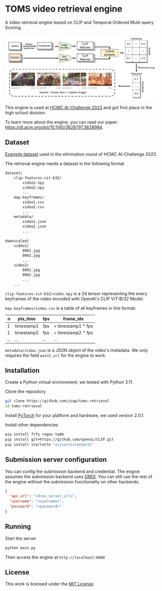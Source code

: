 # TOMS video retrieval engine

A video retrieval engine based on CLIP and Temporal Ordered Multi-query
Scoring.

![](method.png)

This engine is used at [HCMC AI-Challenge
2023](https://aichallenge.hochiminhcity.gov.vn/) and got first place in the
high school division.

To learn more about the engine, you can read our paper: <https://dl.acm.org/doi/10.1145/3628797.3628984>.

## Dataset

[Example
dataset](https://docs.google.com/spreadsheets/d/1nnfmpsIB2Cm0jatlN10WjwwZvEIvQxctf8_8YKQfXi4/edit#gid=0)
used in the elimination round of HCMC AI-Challenge 2023.

The retrieval engine needs a dataset in the following format

```
dataset/
    clip-features-vit-b32/
        video1.npy
        video2.npy
        ...
    map-keyframes/
        video1.csv
        video2.csv
        ...
    metadata/
        video1.json
        video2.json
        ...

downscaled/
    video1/
        0001.jpg
        0002.jpg
        ...
    video2/
        0001.jpg
        0002.jpg
        ...
    ...
```

`clip-features-vit-b32/video.npy` is a 2d tensor representing the every
keyframes of the video encoded with OpenAI's CLIP ViT-B/32 Model.

`map-keyframes/video.csv` is a table of all keyframes in this format:

| n   | pts_time   | fps | frame_idx          |
| --- | ---------- | --- | ------------------ |
| 1   | timestamp1 | fps | = timestamp1 * fps |
| 1   | timestamp2 | fps | = timestamp2 * fps |
| ... | ...        | ... | ...                |

`metadata/video.json` is a JSON object of the video's metadata. We only
requires the field `watch_url` for the engine to work.

## Installation

Create a Python virtual environment, we tested with Python 3.11.

Clone the repository

```sh
git clone https://github.com/ziap/toms-retrieval
cd toms-retrieval
```

Install [PyTorch](https://pytorch.org/get-started/locally/) for your platform
and hardware, we used version 2.0.1.

Install other dependencies

```sh
pip install ftfy regex tqdm
pip install git+https://github.com/openai/CLIP.git
pip install starlette "uvicorn[standard]"
```

## Submission server configuration

You can config the submission backend and credential. The engine assumes the
submission backend uses [DRES](https://github.com/dres-dev/DRES). You can still
use the rest of the engine without the submission functionality on other
backends.

```json
{
  "api_url": "<dres_server_url>",
  "username": "<username>",
  "password": "<password>"
}
```

## Running

Start the server

```sh
python main.py
```

Then access the engine at `http://localhost:8000`

## License

This work is licensed under the [MIT License](LICENSE).

